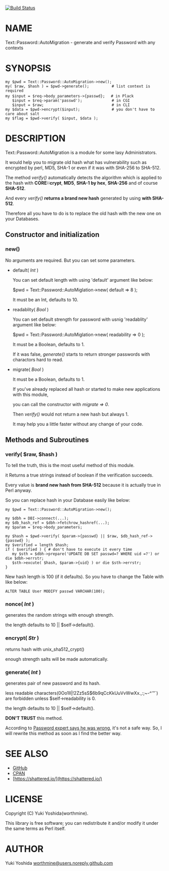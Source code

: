 [![Build Status](https://travis-ci.org/worthmine/Text-Password-AutoMigration.svg?branch=main)](https://travis-ci.org/worthmine/Text-Password-AutoMigration)
# NAME

Text::Password::AutoMigration - generate and verify Password with any contexts

# SYNOPSIS

    my $pwd = Text::Password::AutoMigration->new();
    my( $raw, $hash ) = $pwd->generate();          # list context is required
    my $input = $req->body_parameters->{passwd};　 # in Plack
       $input = $req->param('passwd');             # in CGI
       $input = $raw;                              # in CLI
    my $data = $pwd->encrypt($input);              # you don't have to care about salt
    my $flag = $pwd->verify( $input, $data );

# DESCRIPTION

Text::Password::AutoMigration is a module for some lasy Administrators.

It would help you to migrate old hash what has vulnerability
such as encrypted by perl, MD5, SHA-1 or even if it was with SHA-256 to SHA-512.

The method _verify()_  automatically detects the algorithm which is applied to the hash
with **CORE::crypt**, **MD5**, **SHA-1 by hex**, **SHA-256** and of course **SHA-512**.

And every _verify()_ **returns a brand new hash** generated by using **with SHA-512**.

Therefore all you have to do is to replace the old hash with the new one on your Databases.

## Constructor and initialization

### new()

No arguments are required. But you can set some parameters.

- default( _Int_ )

    You can set default length with using 'default' argument like below:

    $pwd = Text::Password::AutoMiglation->new( default => 8 );

    It must be an Int, defaults to 10.

- readablity( _Bool_ )

    You can set default strength for password with usnig 'readablity' argument like below:

    $pwd = Text::Password::AutoMiglation->new( readability => 0 );

    It must be a Boolean, defaults to 1.

    If it was false, _generate()_ starts to return stronger passwords with charactors hard to read.

- migrate( _Bool_ )

    It must be a Boolean, defaults to 1.

    If you've already replaced all hash or started to make new applications with this module,

    you can call the constructor with _migrate => 0_.

    Then _verify()_ would not return a new hash but always 1.

    It may help you a little faster without any change of your code.

## Methods and Subroutines

### verify( $raw, $hash )

To tell the truth, this is the most useful method of this module.

it Returns a true strings instead of boolean if the verification succeeds.

Every value is **brand new hash from SHA-512**
because it is actually true in Perl anyway.

So you can replace hash in your Database easily like below:

    my $pwd = Text::Password::AutoMigration->new();

    my $dbh = DBI->connect(...);
    my $db_hash_ref = $dbh->fetchrow_hashref(...);
    my $param = $req->body_parameters;

    my $hash = $pwd->verify( $param->{passwd} || $raw, $db_hash_ref->{passwd} );
    my $verified = length $hash;
    if ( $verified ) { # don't have to execute it every time
       my $sth = $dbh->prepare('UPDATE DB SET passwd=? WHERE uid =?') or die $dbh->errstr;
       $sth->excute( $hash, $param->{uid} ) or die $sth->errstr;
    }

New hash length is 100 (if it defaults).
So you have to change the Table with like below:

    ALTER TABLE User MODIFY passwd VARCHAR(100);

### nonce( _Int_ )

generates the random strings with enough strength.

the length defaults to 10 || $self->default().

### encrypt( _Str_ )

returns hash with unix\_sha512\_crypt()

enough strength salts will be made automatically.

### generate( _Int_ )

generates pair of new password and its hash.

less readable characters(0Oo1Il|!2Zz5sS$6b9qCcKkUuVvWwXx.,:;~-^'"\`) are forbidden
unless $self->readability is 0.

the length defaults to 10 || $self->default().

**DON'T TRUST** this method.

According to [Password expert says he was wrong](https://www.usatoday.com/story/news/nation-now/2017/08/09/password-expert-says-he-wrong-numbers-capital-letters-and-symbols-useless/552013001/),
it's not a safe way. So, I will rewrite this method as soon as I find the better way.

# SEE ALSO

- [GitHub](https://github.com/worthmine/Text-Password-AutoMigration)
- [CPAN](http://search.cpan.org/perldoc?Text%3A%3APassword%3A%3AAutoMigration)
- [https://shattered.io/](https://shattered.io/)

# LICENSE

Copyright (C) Yuki Yoshida(worthmine).

This library is free software; you can redistribute it and/or modify
it under the same terms as Perl itself.

# AUTHOR

Yuki Yoshida <worthmine@users.noreply.github.com>
